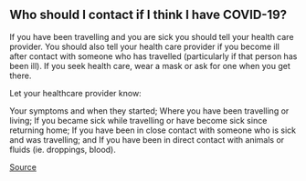 ## Who should I contact if I think I have COVID-19?

If you have been travelling and you are sick you should tell your health care provider. You should also tell your health care provider if you become ill after contact with someone who has travelled (particularly if that person has been ill). If you seek health care, wear a mask or ask for one when you get there.

Let your healthcare provider know:

Your symptoms and when they started;
Where you have been travelling or living;
If you became sick while travelling or have become sick since returning home;
If you have been in close contact with someone who is sick and was travelling; and
If you have been in direct contact with animals or fluids (ie. droppings, blood).

[Source](https://www.hss.gov.nt.ca/en/services/coronavirus-disease-covid-19/coronavirus-disease-covid-19-faqs)
